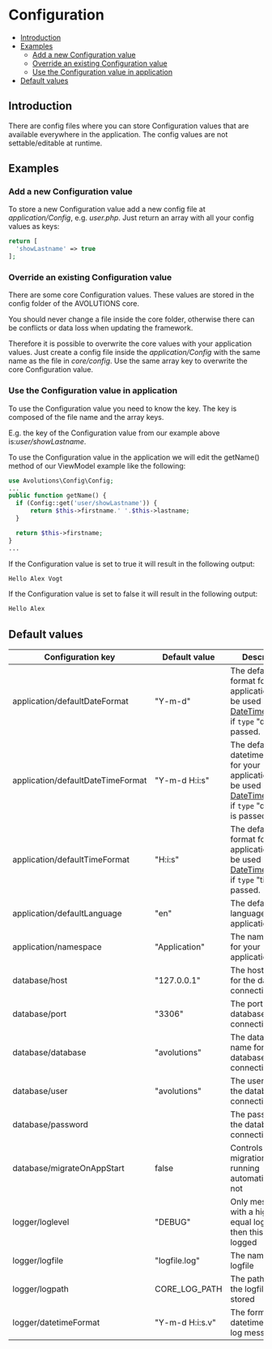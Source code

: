 # Configuration

* [Introduction](#introduction)
* [Examples](#examples)
  * [Add a new Configuration value](#add-a-new-configuration-value)
  * [Override an existing Configuration value](#override-an-existing-configuration-value)
  * [Use the Configuration value in application](#use-the-configuration-value-in-application)
* [Default values](#default-values)

## Introduction
There are config files where you can store Configuration values that are available everywhere in the application.
The config values are not settable/editable at runtime.

## Examples
### Add a new Configuration value

To store a new Configuration value add a new config file at *application/Config*, e.g. *user.php*.
Just return an array with all your config values as keys:
```php
return [
  'showLastname' => true
];
```

### Override an existing Configuration value

There are some core Configuration values. These values are stored in the config folder of the AVOLUTIONS core.

You should never change a file inside the core folder, otherwise there can be conflicts or data loss when updating the framework.

Therefore it is possible to overwrite the core values with your application values. Just create a config file inside the *application/Config* with the same name as the file in *core/config*.
Use the same array key to overwrite the core Configuration value.

### Use the Configuration value in application

To use the Configuration value you need to know the key. The key is composed of the file name and the array keys.

E.g. the key of the Configuration value from our example above is:*user/showLastname*.


To use the Configuration value in the application we will edit the getName() method of our ViewModel example like the following:
```php
use Avolutions\Config\Config;
...
public function getName() {
  if (Config::get('user/showLastname')) {
      return $this->firstname.' '.$this->lastname;
  }

  return $this->firstname;
}
...
```
If the Configuration value is set to true it will result in the following output:
```php
Hello Alex Vogt
```
If the Configuration value is set to false it will result in the following output:
```php
Hello Alex
```

## Default values

Configuration key | Default value | Description
--- | --- | ---
application/defaultDateFormat | "Y-m-d" | The default date format for your application. Will be used in [DateTimeValidator](validation.md#datetimevalidator) if `type` "date" is passed.
application/defaultDateTimeFormat | "Y-m-d H:i:s" | The default datetime format for your application. Will be used in [DateTimeValidator](validation.md#datetimevalidator) if `type` "datetime" is passed.
application/defaultTimeFormat | "H:i:s" | The default time format for your application. Will be used in [DateTimeValidator](validation.md#datetimevalidator) if `type` "time" is passed.
application/defaultLanguage | "en" | The default language for your application
application/namespace | "Application" | The namespace for your application
database/host | "127.0.0.1" | The host name for the database connection
database/port | "3306" | The port for the database connection
database/database | "avolutions" | The database name for the database connection
database/user | "avolutions" | The username for the database connection
database/password |  | The password for the database connection
database/migrateOnAppStart | false | Controls if migrations are running automatically or not
logger/loglevel | "DEBUG" | Only messages with a higher or equal loglevel then this will be logged
logger/logfile | "logfile.log" | The name of the logfile
logger/logpath | CORE_LOG_PATH | The path where the logfile is stored
logger/datetimeFormat | "Y-m-d H:i:s.v" | The format for the datetime of the log message